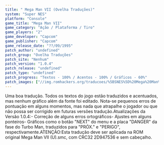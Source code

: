 ```yaml
---
title: " Mega Man VII (Ovelha Traduções)"
system: "Super NES"
platform: "Console"
game_title: "Mega Man VII"
game_category: "Ação / Plataforma / Tiro"
game_players: "2"
game_developer: "Capcom"
game_publisher: "Capcom"
game_release_date: "??/09/1995"
patch_author: "undefined"
patch_group: "Ovelha Traduções"
patch_site: "Nenhum"
patch_version: "1.0.4"
patch_release: "undefined"
patch_type: "undefined"
patch_progress: "Textos - 100% / Acentos - 100% / Gráficos - 60%"
patch_images: ["//img.romhackers.org/traducoes/%5BSNES%5D%20Mega%20Man%20VII%20-%201.png","//img.romhackers.org/traducoes/%5BSNES%5D%20Mega%20Man%20VII%20-%20Ovelha%20Tradu%C3%A7%C3%B5es%20-%202.png","//img.romhackers.org/traducoes/%5BSNES%5D%20Mega%20Man%20VII%20-%20Ovelha%20Tradu%C3%A7%C3%B5es%20-%203.png"]
---
```

Uma boa tradução. Todos os textos do jogo estão traduzidos e acentuados, mas nenhum gráfico além da fonte foi editado. Nota-se pequenos erros de pontuação em alguns momentos, mas nada que atrapalhe o jogador ou que não possa ser corrigido em futuras versões tradução.Atualizações da Versão 1.0.4:- Correção de alguns erros ortográficos- Ajustes em alguns ponteiros- Gráficos como o botão "NEXT" do menu e a placa "DANGER" da fase do Turbo Man, traduzidos para "PRÓX." e "PERIGO", respectivamente.ATENÇÃO:Esta tradução deve ser aplicada na ROM original Mega Man VII (U).smc, com CRC32 2D947536 e sem cabeçalho.
